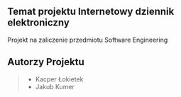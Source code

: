 ## Temat projektu **Internetowy dziennik elektroniczny**
Projekt na zaliczenie przedmiotu Software Engineering
## Autorzy Projektu
> - Kacper Łokietek
> - Jakub Kumer
